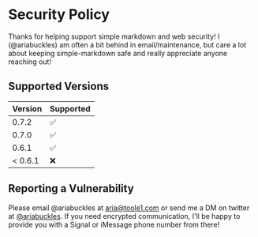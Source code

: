 # Security Policy

Thanks for helping support simple markdown and web security!
I (@ariabuckles) am often a bit behind in email/maintenance,
but care a lot about keeping simple-markdown safe and really
appreciate anyone reaching out!

## Supported Versions

| Version | Supported          |
| ------- | ------------------ |
| 0.7.2   | :white_check_mark: |
| 0.7.0   | :white_check_mark: |
| 0.6.1   | :white_check_mark: |
| < 0.6.1 | :x:                |

## Reporting a Vulnerability

Please email @ariabuckles at aria@toole1.com or send me a DM on
twitter at [@ariabuckles](https://twitter.com/ariabuckles).
If you need encrypted communication, I'll be happy to provide
you with a Signal or iMessage phone number from there!
